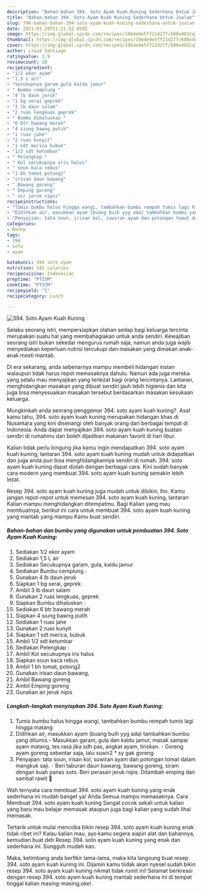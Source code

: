 ```yaml
---
description: "Bahan-bahan 394. Soto Ayam Kuah Kuning Sederhana Untuk Jualan"
title: "Bahan-bahan 394. Soto Ayam Kuah Kuning Sederhana Untuk Jualan"
slug: 796-bahan-bahan-394-soto-ayam-kuah-kuning-sederhana-untuk-jualan
date: 2021-01-29T11:11:52.850Z
image: https://img-global.cpcdn.com/recipes/19b4e9e5ff21d27f/680x482cq70/394-soto-ayam-kuah-kuning-foto-resep-utama.jpg
thumbnail: https://img-global.cpcdn.com/recipes/19b4e9e5ff21d27f/680x482cq70/394-soto-ayam-kuah-kuning-foto-resep-utama.jpg
cover: https://img-global.cpcdn.com/recipes/19b4e9e5ff21d27f/680x482cq70/394-soto-ayam-kuah-kuning-foto-resep-utama.jpg
author: Lloyd Santiago
ratingvalue: 3.9
reviewcount: 10
recipeingredient:
- "1/2 ekor ayam"
- "1,5 L air"
- "Secukupnya garam gula kaldu jamur"
- " Bumbu cemplung "
- "4 lb daun jeruk"
- "1 bg serai geprek"
- "3 lb daun salam"
- "2 ruas lengkuas geprek"
- " Bumbu dihaluskan "
- "6 btr bawang merah"
- "4 siung bawng putih"
- "1 ruas jahe"
- "2 ruas kunyit"
- "1 sdt merica bubuk"
- "1/2 sdt ketumbar"
- " Pelengkap "
- " Kol secukupnya iris halus"
- " soun kaca rebus"
- "1 bh tomat potong2"
- "irisan daun bawang"
- " Bawang goreng"
- " Emping goreng"
- " air jeruk nipis"
recipeinstructions:
- "Tumis bumbu halus hingga wangi, tambahkan bumbu rempah tumis lagi hingga matang"
- "Didihkan air, masukkan ayam (buang buih yyg ada) tambahkan bumbu yang ditumis Masukkan garam, gula dan kaldu jamur, masak sampai ayam matang, tes rasa jika sdh pas, angkat ayam, tiriskan. Goreng ayam goreng sebentar saja, lalu suwir2 * sy gak goreng"
- "Penyajian: tata soun, irisan kol, suwiran ayam dan potongan tomat dalam mangkuk saji.  Beri taburan daun bawang, bawang goreng, siram dengan kuah panas soto. Beri perasan jeruk nipis. Ditambah emping dan sambal rawit 🙂"
categories:
- Resep
tags:
- 394
- soto
- ayam

katakunci: 394 soto ayam 
nutrition: 141 calories
recipecuisine: Indonesian
preptime: "PT15M"
cooktime: "PT37M"
recipeyield: "1"
recipecategory: Lunch

---
```



![394. Soto Ayam Kuah Kuning](https://img-global.cpcdn.com/recipes/19b4e9e5ff21d27f/680x482cq70/394-soto-ayam-kuah-kuning-foto-resep-utama.jpg)

Selaku seorang istri, mempersiapkan olahan sedap bagi keluarga tercinta merupakan suatu hal yang membahagiakan untuk anda sendiri. Kewajiban seorang istri bukan sekedar mengurus rumah saja, namun anda juga wajib menyediakan keperluan nutrisi tercukupi dan masakan yang dimakan anak-anak mesti mantab.

Di era  sekarang, anda sebenarnya mampu membeli hidangan instan walaupun tidak harus repot memasaknya dahulu. Namun ada juga mereka yang selalu mau menyajikan yang terlezat bagi orang tercintanya. Lantaran, menghidangkan masakan yang dibuat sendiri jauh lebih higienis dan kita juga bisa menyesuaikan masakan tersebut berdasarkan masakan kesukaan keluarga. 



Mungkinkah anda seorang penggemar 394. soto ayam kuah kuning?. Asal kamu tahu, 394. soto ayam kuah kuning merupakan hidangan khas di Nusantara yang kini disenangi oleh banyak orang dari berbagai tempat di Indonesia. Anda dapat menyajikan 394. soto ayam kuah kuning buatan sendiri di rumahmu dan boleh dijadikan makanan favorit di hari libur.

Kalian tidak perlu bingung jika kamu ingin mendapatkan 394. soto ayam kuah kuning, lantaran 394. soto ayam kuah kuning mudah untuk didapatkan dan juga anda pun bisa menghidangkannya sendiri di rumah. 394. soto ayam kuah kuning dapat diolah dengan berbagai cara. Kini sudah banyak cara modern yang membuat 394. soto ayam kuah kuning semakin lebih lezat.

Resep 394. soto ayam kuah kuning juga mudah untuk dibikin, lho. Kamu jangan repot-repot untuk memesan 394. soto ayam kuah kuning, lantaran Kalian mampu menghidangkan ditempatmu. Bagi Kalian yang mau membuatnya, berikut ini cara untuk membuat 394. soto ayam kuah kuning yang mantab yang mampu Kamu buat sendiri.

<!--inarticleads1-->

##### Bahan-bahan dan bumbu yang digunakan untuk pembuatan 394. Soto Ayam Kuah Kuning:

1. Sediakan 1/2 ekor ayam
1. Sediakan 1,5 L air
1. Sediakan Secukupnya garam, gula, kaldu jamur
1. Sediakan  Bumbu cemplung :
1. Gunakan 4 lb daun jeruk
1. Siapkan 1 bg serai, geprek
1. Ambil 3 lb daun salam
1. Gunakan 2 ruas lengkuas, geprek
1. Siapkan  Bumbu dihaluskan :
1. Sediakan 6 btr bawang merah
1. Siapkan 4 siung bawng putih
1. Sediakan 1 ruas jahe
1. Gunakan 2 ruas kunyit
1. Siapkan 1 sdt merica, bubuk
1. Ambil 1/2 sdt ketumbar
1. Sediakan  Pelengkap :
1. Ambil  Kol secukupnya iris halus
1. Siapkan  soun kaca rebus
1. Ambil 1 bh tomat, potong2
1. Gunakan irisan daun bawang,
1. Ambil  Bawang goreng
1. Ambil  Emping goreng
1. Gunakan  air jeruk nipis




<!--inarticleads2-->

##### Langkah-langkah menyiapkan 394. Soto Ayam Kuah Kuning:

1. Tumis bumbu halus hingga wangi, tambahkan bumbu rempah tumis lagi hingga matang
1. Didihkan air, masukkan ayam (buang buih yyg ada) tambahkan bumbu yang ditumis - Masukkan garam, gula dan kaldu jamur, masak sampai ayam matang, tes rasa jika sdh pas, angkat ayam, tiriskan. - Goreng ayam goreng sebentar saja, lalu suwir2 * sy gak goreng
1. Penyajian: tata soun, irisan kol, suwiran ayam dan potongan tomat dalam mangkuk saji.  - Beri taburan daun bawang, bawang goreng, siram dengan kuah panas soto. Beri perasan jeruk nipis. Ditambah emping dan sambal rawit 🙂




Wah ternyata cara membuat 394. soto ayam kuah kuning yang enak sederhana ini mudah banget ya! Anda Semua mampu memasaknya. Cara Membuat 394. soto ayam kuah kuning Sangat cocok sekali untuk kalian yang baru mau belajar memasak ataupun juga bagi kalian yang sudah lihai memasak.

Tertarik untuk mulai mencoba bikin resep 394. soto ayam kuah kuning enak tidak ribet ini? Kalau kalian mau, ayo kamu segera siapin alat dan bahannya, kemudian buat deh Resep 394. soto ayam kuah kuning yang enak dan sederhana ini. Sungguh mudah kan. 

Maka, ketimbang anda berfikir lama-lama, maka kita langsung buat resep 394. soto ayam kuah kuning ini. Dijamin kamu tiidak akan nyesel sudah bikin resep 394. soto ayam kuah kuning nikmat tidak rumit ini! Selamat berkreasi dengan resep 394. soto ayam kuah kuning mantab sederhana ini di tempat tinggal kalian masing-masing,oke!.

